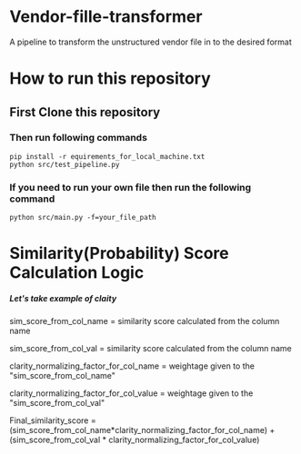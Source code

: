 # Vendor-fille-transformer
A pipeline to transform the unstructured vendor file in to the desired format

# How to run this repository

## First Clone this repository

### Then run following commands

```
pip install -r equirements_for_local_machine.txt
python src/test_pipeline.py
```
### If you need to run your own file then run the following command
```
python src/main.py -f=your_file_path
```

# Similarity(Probability) Score Calculation Logic

##### Let's take example of claity 

sim_score_from_col_name = similarity score calculated from the column name

sim_score_from_col_val = similarity score calculated from the column name

clarity_normalizing_factor_for_col_name = weightage given to the "sim_score_from_col_name"

clarity_normalizing_factor_for_col_value = weightage given to the "sim_score_from_col_val"


Final_similarity_score = (sim_score_from_col_name*clarity_normalizing_factor_for_col_name) + (sim_score_from_col_val * clarity_normalizing_factor_for_col_value)